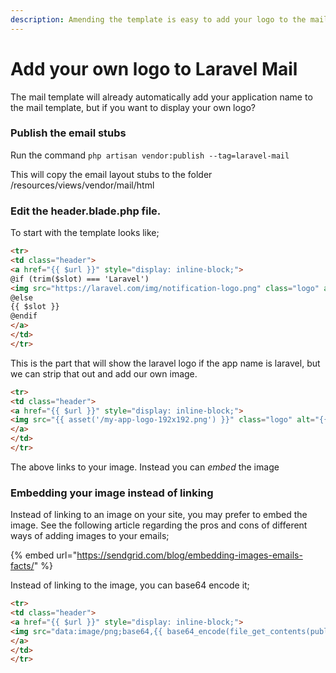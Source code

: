 ```yaml
---
description: Amending the template is easy to add your logo to the mail header
---
```


# Add your own logo to Laravel Mail

The mail template will already automatically add your application name to the mail template, but if you want to display your own logo?

### Publish the email stubs&#x20;

Run the command `php artisan vendor:publish --tag=laravel-mail`

This will copy the email layout stubs to the folder /resources/views/vendor/mail/html

### Edit the header.blade.php file.

To start with the template looks like;

```html
<tr>
<td class="header">
<a href="{{ $url }}" style="display: inline-block;">
@if (trim($slot) === 'Laravel')
<img src="https://laravel.com/img/notification-logo.png" class="logo" alt="Laravel Logo">
@else
{{ $slot }}
@endif
</a>
</td>
</tr>

```

This is the part that will show the laravel logo if the app name is laravel, but we can strip that out and add our own image.

```html
<tr>
<td class="header">
<a href="{{ $url }}" style="display: inline-block;">
<img src="{{ asset('/my-app-logo-192x192.png') }}" class="logo" alt="{{ $slot }}">
</a>
</td>
</tr>
```

The above links to your image.  Instead you can _embed_ the image

### Embedding your image instead of linking

Instead of linking to an image on your site, you may prefer to embed the image. See the following article regarding the pros and cons of different ways of adding images to your emails;

{% embed url="https://sendgrid.com/blog/embedding-images-emails-facts/" %}

Instead of linking to the image, you can base64 encode it;

```html
<tr>
<td class="header">
<a href="{{ $url }}" style="display: inline-block;">
<img src="data:image/png;base64,{{ base64_encode(file_get_contents(public_path('my-app-logo-192x192.png'))) }}" class="logo" alt="{{ $slot }}">
</a>
</td>
</tr>
```
